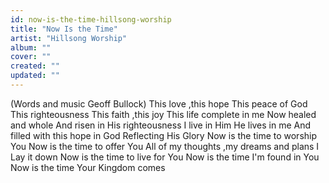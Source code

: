 ```yaml
---
id: now-is-the-time-hillsong-worship
title: "Now Is the Time"
artist: "Hillsong Worship"
album: ""
cover: ""
created: ""
updated: ""
---
```


(Words and music Geoff Bullock)
This love ,this hope
This peace of God
This righteousness
This faith ,this joy
This life complete in me
Now healed and whole
And risen in His righteousness
I live in Him
He lives in me
And filled with this hope in God
Reflecting His Glory
Now is the time to worship You
Now is the time to offer You
All of my thoughts ,my dreams and plans
I Lay it down
Now is the time to live for You
Now is the time I'm found in You
Now is the time Your Kingdom comes